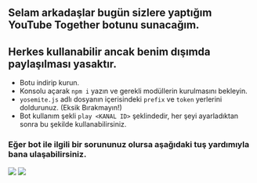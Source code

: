 ## Selam arkadaşlar bugün sizlere yaptığım **YouTube Together** botunu sunacağım.
## Herkes kullanabilir ancak benim dışımda paylaşılması yasaktır.

* Botu indirip kurun.
* Konsolu açarak `npm i` yazın ve gerekli modüllerin kurulmasını bekleyin.
* `yosemite.js` adlı dosyanın içerisindeki `prefix` ve `token` yerlerini doldurunuz. (Eksik Bırakmayın!)
* Bot kullanım şekli `play <KANAL ID>` şeklindedir, her şeyi ayarladıktan sonra bu şekilde kullanabilirsiniz.

### Eğer bot ile ilgili bir sorununuz olursa aşağıdaki tuş yardımıyla bana ulaşabilirsiniz.

<a href="https://discord.com/users/749609138249793557"><img src="https://img.shields.io/badge/Yosemite%20-7289DA.svg?&style=for-the-badge&logo=discord&logoColor=white"></a>
<a href="https://instagram.com/yosemite.js"><img src="https://img.shields.io/badge/Yosem%C4%B1te%20-red.svg?&style=for-the-badge&logo=instagram&logoColor=white"></a>
